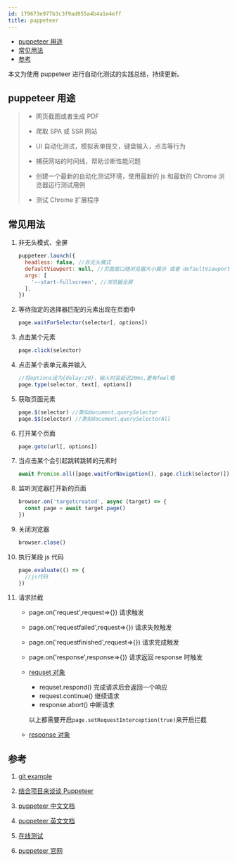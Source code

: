 ```yaml
---
id: 179673e977b3c3f9ad055a4b4a1e4eff
title: puppeteer
---
```


<!-- START doctoc generated TOC please keep comment here to allow auto update -->
<!-- DON'T EDIT THIS SECTION, INSTEAD RE-RUN doctoc TO UPDATE -->

- [puppeteer 用途](#puppeteer-%E7%94%A8%E9%80%94)
- [常见用法](#%E5%B8%B8%E8%A7%81%E7%94%A8%E6%B3%95)
- [参考](#%E5%8F%82%E8%80%83)

<!-- END doctoc generated TOC please keep comment here to allow auto update -->

本文为使用 puppeteer 进行自动化测试的实践总结，持续更新。

## puppeteer 用途

> - 网页截图或者生成 PDF
>
> - 爬取 SPA 或 SSR 网站
> - UI 自动化测试，模拟表单提交，键盘输入，点击等行为
> - 捕获网站的时间线，帮助诊断性能问题
> - 创建一个最新的自动化测试环境，使用最新的 js 和最新的 Chrome 浏览器运行测试用例
> - 测试 Chrome 扩展程序

## 常见用法

1. 非无头模式、全屏

   ```js
   puppeteer.launch({
     headless: false, //非无头模式
     defaultViewport: null, //页面窗口随浏览器大小展示 或者 defaultViewport:{width:0,height:0}
     args: [
       '--start-fullscreen', //浏览器全屏
     ],
   })
   ```

2. 等待指定的选择器匹配的元素出现在页面中

   ```js
   page.waitForSelector(selector[, options])
   ```

3. 点击某个元素

   ```js
   page.click(selector)
   ```

4. 点击某个表单元素并输入

   ```js
   //将options设为{delay:20}，输入时会延迟20ms,更有feel哦
   page.type(selector, text[, options])
   ```

5. 获取页面元素

   ```js
   page.$(selector) //类似document.querySelector
   page.$$(selector) //类似document.querySelectorAll
   ```

6. 打开某个页面

   ```js
   page.goto(url[, options])
   ```

7. 当点击某个会引起跳转跳转的元素时

   ```js
   await Promise.all([page.waitForNavigation(), page.click(selector)])
   ```

8. 监听浏览器打开新的页面

   ```js
   browser.on('targetcreated', async (target) => {
     const page = await target.page()
   })
   ```

9. 关闭浏览器

   ```js
   browser.close()
   ```

10. 执行某段 js 代码

    ```js
    page.evaluate(() => {
      //js代码
    })
    ```

11. 请求拦截

    - page.on('request',request=>{}) 请求触发

    - page.on('requestfailed',request=>{}) 请求失败触发

    - page.on('requestfinished',request=>{}) 请求完成触发

    - page.on('response',response=>{}) 请求返回 response 时触发

    - [requset 对象](https://zhaoqize.github.io/puppeteer-api-zh_CN/#?product=Puppeteer&version=v1.20.0&show=api-class-request)

      - requset.respond() 完成请求后会返回一个响应
      - request.continue() 继续请求
      - response.abort() 中断请求

      以上都需要开启`page.setRequestInterception(true)`来开启拦截

    - [response 对象](https://zhaoqize.github.io/puppeteer-api-zh_CN/#?product=Puppeteer&version=v1.20.0&show=api-class-response)

## 参考

1. [git example](https://github.com/transitive-bullshit/awesome-puppeteer)
2. [结合项目来谈谈 Puppeteer](https://blog.csdn.net/zdplife/article/details/98112895#commentBox)
3. [puppeteer 中文文档](https://zhaoqize.github.io/puppeteer-api-zh_CN/#?product=Puppeteer&version=v1.20.0&show=api-overview)

4. [puppeteer 英文文档](https://pptr.dev/)

5. [在线测试](https://try-puppeteer.appspot.com/)

6. [puppeteer 官网](https://github.com/GoogleChrome/puppeteer)
